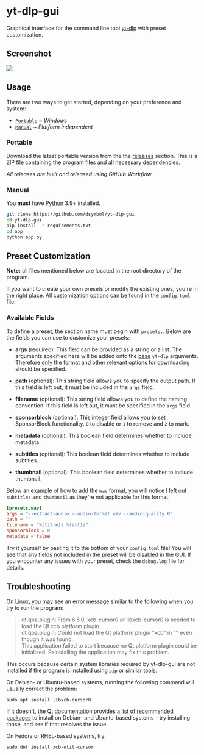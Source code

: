 # yt-dlp-gui

Graphical interface for the command line tool [yt-dlp](https://github.com/yt-dlp/yt-dlp) with preset customization.

## Screenshot

![](https://github.com/user-attachments/assets/8e758f07-3cdb-477c-91ab-0ee20c2443e8)

## Usage

There are two ways to get started, depending on your preference and system:

* [`Portable`](#portable) ~ *Windows*
* [`Manual`](#manual) ~ *Platform independent*

### Portable

Download the latest portable version from the the [releases](https://github.com/dsymbol/yt-dlp-gui/releases/latest) section. 
This is a ZIP file containing the program files and all necessary dependencies.

*All releases are built and released using GitHub Workflow*

### Manual

You **must** have [Python](https://www.python.org/downloads/) 3.9+ installed.

```bash
git clone https://github.com/dsymbol/yt-dlp-gui
cd yt-dlp-gui
pip install -r requirements.txt
cd app
python app.py
```

## Preset Customization

**Note:** all files mentioned below are located in the root directory of the program.

If you want to create your own presets or modify the existing ones, you're in the right place. All customization options can be found in the `config.toml` file.

###  Available Fields

To define a preset, the section name must begin with `presets.`. Below are the fields you can use to customize your presets:

- **args** (required): This field can be provided as a string or a list. The arguments specified here will be added onto the [base](https://github.com/dsymbol/yt-dlp-gui/blob/main/app/worker.py#L67) `yt-dlp` arguments. Therefore only the format and other relevant options for downloading should be specified.

- **path** (optional): This string field allows you to specify the output path. If this field is left out, it must be included in the `args` field.

- **filename** (optional): This string field allows you to define the naming convention. If this field is left out, it must be specified in the `args` field.

- **sponsorblock** (optional): This integer field allows you to set SponsorBlock functionality. `0` to disable or `1` to remove and `2` to mark.

- **metadata** (optional): This boolean field determines whether to include metadata.

- **subtitles** (optional): This boolean field determines whether to include subtitles.

- **thumbnail** (optional): This boolean field determines whether to include thumbnail.

Below an example of how to add the `wav` format, you will notice I left out `subtitles` and `thumbnail` as they're not applicable for this format.

```toml
[presets.wav]
args = "--extract-audio --audio-format wav --audio-quality 0"
path = ""
filename = "%(title)s.%(ext)s"
sponsorblock = 0
metadata = false
```

Try it yourself by pasting it to the bottom of your `config.toml` file! You will see that any fields not included in the preset will be disabled in the GUI. If you encounter any issues with your preset, check the `debug.log` file for details.

## Troubleshooting

On Linux, you may see an error message similar to the following when you try to run the program:

> qt.qpa.plugin: From 6.5.0, xcb-cursor0 or libxcb-cursor0 is needed to load the Qt xcb platform plugin.   
> qt.qpa.plugin: Could not load the Qt platform plugin "xcb" in "" even though it was found.   
> This application failed to start because no Qt platform plugin could be initialized. Reinstalling the application may fix this problem.

This occurs because certain system libraries required by yt-dlp-gui are not installed if the program is
installed using `pip` or similar tools.

On Debian- or Ubuntu-based systems, running the following command will usually correct the problem:

```
sudo apt install libxcb-cursor0
```

If it doesn't, the Qt documentation provides a [list of recommended packages][qt-x11-packages] to install on
Debian- and Ubuntu-based systems – try installing those, and see if that resolves the issue.

[qt-x11-packages]: https://doc.qt.io/qt-6/linux-requirements.html

On Fedora or RHEL-based systems, try:

```
sudo dnf install xcb-util-cursor
```

